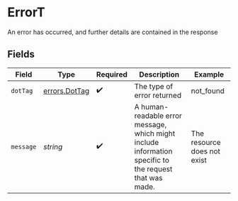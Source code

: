 # ErrorT

An error has occurred, and further details are contained in the response


## Fields

| Field                                                                                                   | Type                                                                                                    | Required                                                                                                | Description                                                                                             | Example                                                                                                 |
| ------------------------------------------------------------------------------------------------------- | ------------------------------------------------------------------------------------------------------- | ------------------------------------------------------------------------------------------------------- | ------------------------------------------------------------------------------------------------------- | ------------------------------------------------------------------------------------------------------- |
| `dotTag`                                                                                                | [errors.DotTag](../../../sdk/models/errors/dottag.md)                                                   | :heavy_check_mark:                                                                                      | The type of error returned                                                                              | not_found                                                                                               |
| `message`                                                                                               | *string*                                                                                                | :heavy_check_mark:                                                                                      | A human-readable error message, which might include information specific to<br/>the request that was made.<br/> | The resource does not exist                                                                             |
